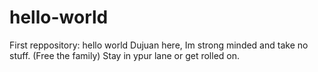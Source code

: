 # hello-world
First reppository: hello world
Dujuan here, Im strong minded and take no stuff. (Free the family)
Stay in ypur lane or get rolled on. 
